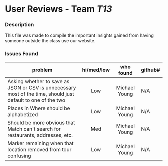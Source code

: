 # User Reviews - Team *T13*

### Description

This file was made to compile the important insights gained from having someone outside the class use our website.

### Issues Found

| problem | hi/med/low | who found | github#  |
| --- | :---: | :---: | --- |
| Asking whether to save as JSON or CSV is unnecessary most of the time, should just default to one of the two | Low | Michael Young | N/A |
| Places in Where should be alphabetized | Low | Michael Young | N/A |
| Should be more obvious that Match can't search for restaurants, addresses, etc. | Med | Michael Young | N/A |
| Marker remaining when that location removed from tour confusing | Low | Michael Young | N/A |
